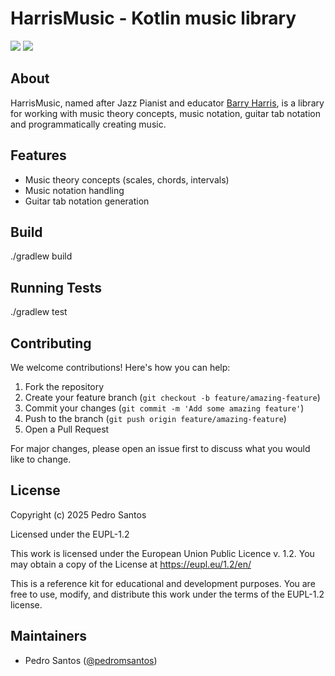 # HarrisMusic - Kotlin music library

[![](https://jitpack.io/v/pedromsantos/HarrisMusic.svg)](https://jitpack.io/#pedromsantos/HarrisMusic)
[![](https://jitci.com/gh/pedromsantos/HarrisMusic/svg)](https://jitci.com/gh/pedromsantos/HarrisMusic)

## About

HarrisMusic, named after Jazz Pianist and educator [Barry Harris](https://en.wikipedia.org/wiki/Barry_Harris), is a library for working with music theory concepts, music notation, guitar tab notation and programmatically creating music.

## Features

- Music theory concepts (scales, chords, intervals)
- Music notation handling
- Guitar tab notation generation

## Build

./gradlew build

## Running Tests

./gradlew test

## Contributing

We welcome contributions! Here's how you can help:

1. Fork the repository
2. Create your feature branch (`git checkout -b feature/amazing-feature`)
3. Commit your changes (`git commit -m 'Add some amazing feature'`)
4. Push to the branch (`git push origin feature/amazing-feature`)
5. Open a Pull Request

For major changes, please open an issue first to discuss what you would like to change.

## License

Copyright (c) 2025 Pedro Santos

Licensed under the EUPL-1.2

This work is licensed under the European Union Public Licence v. 1.2. You may obtain a copy of the License at https://eupl.eu/1.2/en/

This is a reference kit for educational and development purposes. You are free to use, modify, and distribute this work under the terms of the EUPL-1.2 license.

## Maintainers

- Pedro Santos ([@pedromsantos](https://twitter.com/pedromsantos))
